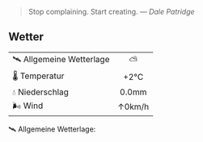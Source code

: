 > Stop complaining. Start creating.
> &mdash; <cite>Dale Patridge</cite>

## Wetter

|                         |                |
|:----------------------- |:--------------:|
| 🛰 Allgemeine Wetterlage | ⛅️ |
| 🌡 Temperatur            |    +2°C    |
| 💧 Niederschlag         |   0.0mm    |
| 🌬 Wind                  |    ↑0km/h    |
🛰 Allgemeine Wetterlage: 

